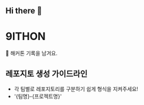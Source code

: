 ## Hi there 👋

# 9ITHON
👋 해커톤 기록을 남겨요.

## 레포지토 생성 가이드라인
- 각 팀별로 레포지토리를 구분하기 쉽게 형식을 지켜주세요!
- '{팀명}-{프로젝트명}'
